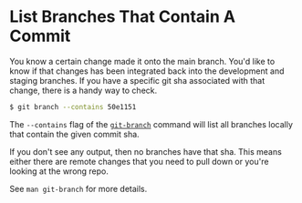 # List Branches That Contain A Commit

You know a certain change made it onto the main branch. You'd like to know if
that changes has been integrated back into the development and staging
branches. If you have a specific git sha associated with that change, there is
a handy way to check.

```bash
$ git branch --contains 50e1151
```

The `--contains` flag of the
[`git-branch`](https://git-scm.com/docs/git-branch) command will list all
branches locally that contain the given commit sha.

If you don't see any output, then no branches have that sha. This means either there are remote changes that you need to pull down or you're looking at the wrong repo.

See `man git-branch` for more details.
